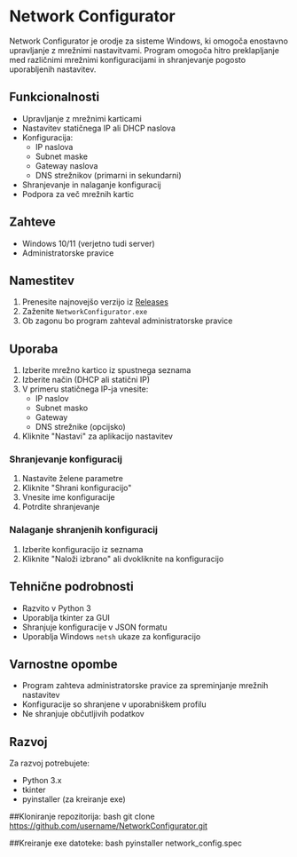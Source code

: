 # Network Configurator

Network Configurator je orodje za sisteme Windows, ki omogoča enostavno upravljanje z mrežnimi nastavitvami. Program omogoča hitro preklapljanje med različnimi mrežnimi konfiguracijami in shranjevanje pogosto uporabljenih nastavitev.

## Funkcionalnosti

- Upravljanje z mrežnimi karticami
- Nastavitev statičnega IP ali DHCP naslova
- Konfiguracija:
  - IP naslova
  - Subnet maske
  - Gateway naslova
  - DNS strežnikov (primarni in sekundarni)
- Shranjevanje in nalaganje konfiguracij
- Podpora za več mrežnih kartic

## Zahteve

- Windows 10/11 (verjetno tudi server)
- Administratorske pravice

## Namestitev

1. Prenesite najnovejšo verzijo iz [Releases](https://github.com/erikklavora/NetworkConfigurator/releases)
2. Zaženite `NetworkConfigurator.exe`
3. Ob zagonu bo program zahteval administratorske pravice

## Uporaba

1. Izberite mrežno kartico iz spustnega seznama
2. Izberite način (DHCP ali statični IP)
3. V primeru statičnega IP-ja vnesite:
   - IP naslov
   - Subnet masko
   - Gateway
   - DNS strežnike (opcijsko)
4. Kliknite "Nastavi" za aplikacijo nastavitev

### Shranjevanje konfiguracij

1. Nastavite želene parametre
2. Kliknite "Shrani konfiguracijo"
3. Vnesite ime konfiguracije
4. Potrdite shranjevanje

### Nalaganje shranjenih konfiguracij

1. Izberite konfiguracijo iz seznama
2. Kliknite "Naloži izbrano" ali dvokliknite na konfiguracijo

## Tehnične podrobnosti

- Razvito v Python 3
- Uporablja tkinter za GUI
- Shranjuje konfiguracije v JSON formatu
- Uporablja Windows `netsh` ukaze za konfiguracijo

## Varnostne opombe

- Program zahteva administratorske pravice za spreminjanje mrežnih nastavitev
- Konfiguracije so shranjene v uporabniškem profilu
- Ne shranjuje občutljivih podatkov

## Razvoj

Za razvoj potrebujete:
- Python 3.x
- tkinter
- pyinstaller (za kreiranje exe)

##Kloniranje repozitorija:
bash
git clone https://github.com/username/NetworkConfigurator.git

##Kreiranje exe datoteke:
bash
pyinstaller network_config.spec
